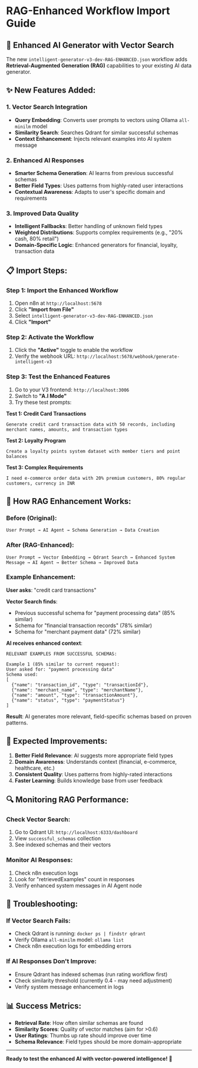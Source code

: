 # RAG-Enhanced Workflow Import Guide

## 🚀 **Enhanced AI Generator with Vector Search**

The new `intelligent-generator-v3-dev-RAG-ENHANCED.json` workflow adds **Retrieval-Augmented Generation (RAG)** capabilities to your existing AI data generator.

## ✨ **New Features Added:**

### 1. **Vector Search Integration**
- **Query Embedding**: Converts user prompts to vectors using Ollama `all-minilm` model
- **Similarity Search**: Searches Qdrant for similar successful schemas
- **Context Enhancement**: Injects relevant examples into AI system message

### 2. **Enhanced AI Responses**
- **Smarter Schema Generation**: AI learns from previous successful schemas
- **Better Field Types**: Uses patterns from highly-rated user interactions
- **Contextual Awareness**: Adapts to user's specific domain and requirements

### 3. **Improved Data Quality**
- **Intelligent Fallbacks**: Better handling of unknown field types
- **Weighted Distributions**: Supports complex requirements (e.g., "20% cash, 80% retail")
- **Domain-Specific Logic**: Enhanced generators for financial, loyalty, transaction data

## 📋 **Import Steps:**

### Step 1: Import the Enhanced Workflow
1. Open n8n at `http://localhost:5678`
2. Click **"Import from File"**
3. Select `intelligent-generator-v3-dev-RAG-ENHANCED.json`
4. Click **"Import"**

### Step 2: Activate the Workflow
1. Click the **"Active"** toggle to enable the workflow
2. Verify the webhook URL: `http://localhost:5678/webhook/generate-intelligent-v3`

### Step 3: Test the Enhanced Features
1. Go to your V3 frontend: `http://localhost:3006`
2. Switch to **"A.I Mode"**
3. Try these test prompts:

**Test 1: Credit Card Transactions**
```
Generate credit card transaction data with 50 records, including merchant names, amounts, and transaction types
```

**Test 2: Loyalty Program**
```
Create a loyalty points system dataset with member tiers and point balances
```

**Test 3: Complex Requirements**
```
I need e-commerce order data with 20% premium customers, 80% regular customers, currency in INR
```

## 🔧 **How RAG Enhancement Works:**

### Before (Original):
```
User Prompt → AI Agent → Schema Generation → Data Creation
```

### After (RAG-Enhanced):
```
User Prompt → Vector Embedding → Qdrant Search → Enhanced System Message → AI Agent → Better Schema → Improved Data
```

### Example Enhancement:
**User asks**: "credit card transactions"

**Vector Search finds**:
- Previous successful schema for "payment processing data" (85% similar)
- Schema for "financial transaction records" (78% similar)
- Schema for "merchant payment data" (72% similar)

**AI receives enhanced context**:
```
RELEVANT EXAMPLES FROM SUCCESSFUL SCHEMAS:

Example 1 (85% similar to current request):
User asked for: "payment processing data"
Schema used:
[
  {"name": "transaction_id", "type": "transactionId"},
  {"name": "merchant_name", "type": "merchantName"},
  {"name": "amount", "type": "transactionAmount"},
  {"name": "status", "type": "paymentStatus"}
]
```

**Result**: AI generates more relevant, field-specific schemas based on proven patterns.

## 🎯 **Expected Improvements:**

1. **Better Field Relevance**: AI suggests more appropriate field types
2. **Domain Awareness**: Understands context (financial, e-commerce, healthcare, etc.)
3. **Consistent Quality**: Uses patterns from highly-rated interactions
4. **Faster Learning**: Builds knowledge base from user feedback

## 🔍 **Monitoring RAG Performance:**

### Check Vector Search:
1. Go to Qdrant UI: `http://localhost:6333/dashboard`
2. View `successful_schemas` collection
3. See indexed schemas and their vectors

### Monitor AI Responses:
1. Check n8n execution logs
2. Look for "retrievedExamples" count in responses
3. Verify enhanced system messages in AI Agent node

## 🚨 **Troubleshooting:**

### If Vector Search Fails:
- Check Qdrant is running: `docker ps | findstr qdrant`
- Verify Ollama `all-minilm` model: `ollama list`
- Check n8n execution logs for embedding errors

### If AI Responses Don't Improve:
- Ensure Qdrant has indexed schemas (run rating workflow first)
- Check similarity threshold (currently 0.4 - may need adjustment)
- Verify system message enhancement in logs

## 📊 **Success Metrics:**

- **Retrieval Rate**: How often similar schemas are found
- **Similarity Scores**: Quality of vector matches (aim for >0.6)
- **User Ratings**: Thumbs up rate should improve over time
- **Schema Relevance**: Field types should be more domain-appropriate

---

**Ready to test the enhanced AI with vector-powered intelligence!** 🚀
